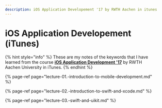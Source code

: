 ```yaml
---
description: iOS Application Developement '17 by RWTH Aachen in itunes
---
```


# iOS Application Developement \(iTunes\)

{% hint style="info" %}
These are my notes of the keywords that I have learned from the course [**iOS Application Development '17**](https://itunes.apple.com/jm/course/ios-application-development-ws17-18/id1288558355) by RWTH Aachen University in iTunes.
{% endhint %}

{% page-ref page="lecture-01.-introduction-to-mobile-development.md" %}

{% page-ref page="lecture-02.-introduction-to-swift-and-xcode.md" %}

{% page-ref page="lecture-03.-swift-and-uikit.md" %}

